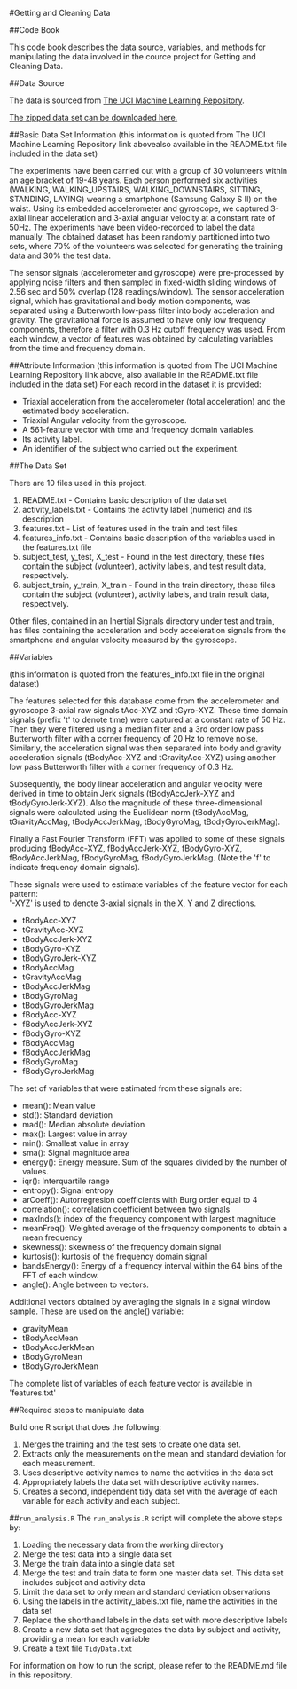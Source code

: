 #Getting and Cleaning Data

##Code Book

This code book describes the data source, variables, and methods for manipulating the data involved in the cource project for Getting and Cleaning Data.

##Data Source

The data is sourced from [The UCI Machine Learning Repository](http://archive.ics.uci.edu/ml/datasets/Human+Activity+Recognition+Using+Smartphones). 

[The zipped data set can be downloaded here.](https://d396qusza40orc.cloudfront.net/getdata%2Fprojectfiles%2FUCI%20HAR%20Dataset.zip)

##Basic Data Set Information 
(this information is quoted from The UCI Machine Learning Repository link abovealso available in the README.txt file included in the data set)

The experiments have been carried out with a group of 30 volunteers within an age bracket of 19-48 years. Each person performed six activities (WALKING, WALKING_UPSTAIRS, WALKING_DOWNSTAIRS, SITTING, STANDING, LAYING) wearing a smartphone (Samsung Galaxy S II) on the waist. Using its embedded accelerometer and gyroscope, we captured 3-axial linear acceleration and 3-axial angular velocity at a constant rate of 50Hz. The experiments have been video-recorded to label the data manually. The obtained dataset has been randomly partitioned into two sets, where 70% of the volunteers was selected for generating the training data and 30% the test data. 

The sensor signals (accelerometer and gyroscope) were pre-processed by applying noise filters and then sampled in fixed-width sliding windows of 2.56 sec and 50% overlap (128 readings/window). The sensor acceleration signal, which has gravitational and body motion components, was separated using a Butterworth low-pass filter into body acceleration and gravity. The gravitational force is assumed to have only low frequency components, therefore a filter with 0.3 Hz cutoff frequency was used. From each window, a vector of features was obtained by calculating variables from the time and frequency domain.

##Attribute Information 
(this information is quoted from The UCI Machine Learning Repository link above, also available in the README.txt file included in the data set)
For each record in the dataset it is provided: 
- Triaxial acceleration from the accelerometer (total acceleration) and the estimated body acceleration. 
- Triaxial Angular velocity from the gyroscope. 
- A 561-feature vector with time and frequency domain variables. 
- Its activity label. 
- An identifier of the subject who carried out the experiment.

##The Data Set

There are 10 files used in this project.

1. README.txt - Contains basic description of the data set
2. activity_labels.txt - Contains the activity label (numeric) and its description
3. features.txt - List of features used in the train and test files
4. features_info.txt - Contains basic description of the variables used in the features.txt file
5. subject_test, y_test, X_test - Found in the test directory, these files contain the subject (volunteer), activity labels, and  test result data, respectively.
6. subject_train, y_train, X_train - Found in the train directory, these files contain the subject (volunteer), activity labels, and train result data, respectively.

Other files, contained in an Inertial Signals directory under test and train, has files containing the acceleration and body acceleration signals from the smartphone and angular velocity measured by the gyroscope.

##Variables

(this information is quoted from the features_info.txt file in the original dataset)

The features selected for this database come from the accelerometer and gyroscope 3-axial raw signals tAcc-XYZ and tGyro-XYZ. These time domain signals (prefix 't' to denote time) were captured at a constant rate of 50 Hz. Then they were filtered using a median filter and a 3rd order low pass Butterworth filter with a corner frequency of 20 Hz to remove noise. Similarly, the acceleration signal was then separated into body and gravity acceleration signals (tBodyAcc-XYZ and tGravityAcc-XYZ) using another low pass Butterworth filter with a corner frequency of 0.3 Hz. 

Subsequently, the body linear acceleration and angular velocity were derived in time to obtain Jerk signals (tBodyAccJerk-XYZ and tBodyGyroJerk-XYZ). Also the magnitude of these three-dimensional signals were calculated using the Euclidean norm (tBodyAccMag, tGravityAccMag, tBodyAccJerkMag, tBodyGyroMag, tBodyGyroJerkMag). 

Finally a Fast Fourier Transform (FFT) was applied to some of these signals producing fBodyAcc-XYZ, fBodyAccJerk-XYZ, fBodyGyro-XYZ, fBodyAccJerkMag, fBodyGyroMag, fBodyGyroJerkMag. (Note the 'f' to indicate frequency domain signals). 

These signals were used to estimate variables of the feature vector for each pattern:  
'-XYZ' is used to denote 3-axial signals in the X, Y and Z directions.

- tBodyAcc-XYZ
- tGravityAcc-XYZ
- tBodyAccJerk-XYZ
- tBodyGyro-XYZ
- tBodyGyroJerk-XYZ
- tBodyAccMag
- tGravityAccMag
- tBodyAccJerkMag
- tBodyGyroMag
- tBodyGyroJerkMag
- fBodyAcc-XYZ
- fBodyAccJerk-XYZ
- fBodyGyro-XYZ
- fBodyAccMag
- fBodyAccJerkMag
- fBodyGyroMag
- fBodyGyroJerkMag

The set of variables that were estimated from these signals are: 

- mean(): Mean value
- std(): Standard deviation
- mad(): Median absolute deviation 
- max(): Largest value in array
- min(): Smallest value in array
- sma(): Signal magnitude area
- energy(): Energy measure. Sum of the squares divided by the number of values. 
- iqr(): Interquartile range 
- entropy(): Signal entropy
- arCoeff(): Autorregresion coefficients with Burg order equal to 4
- correlation(): correlation coefficient between two signals
- maxInds(): index of the frequency component with largest magnitude
- meanFreq(): Weighted average of the frequency components to obtain a mean frequency
- skewness(): skewness of the frequency domain signal 
- kurtosis(): kurtosis of the frequency domain signal 
- bandsEnergy(): Energy of a frequency interval within the 64 bins of the FFT of each window.
- angle(): Angle between to vectors.

Additional vectors obtained by averaging the signals in a signal window sample. These are used on the angle() variable:

- gravityMean
- tBodyAccMean
- tBodyAccJerkMean
- tBodyGyroMean
- tBodyGyroJerkMean

The complete list of variables of each feature vector is available in 'features.txt'

##Required steps to manipulate data

Build one R script that does the following:

1. Merges the training and the test sets to create one data set.
2. Extracts only the measurements on the mean and standard deviation for each measurement.
3. Uses descriptive activity names to name the activities in the data set
4. Appropriately labels the data set with descriptive activity names.
5. Creates a second, independent tidy data set with the average of each variable for each activity and each subject.

##`run_analysis.R`
The `run_analysis.R` script will complete the above steps by:

1. Loading the necessary data from the working directory
2. Merge the test data into a single data set
3. Merge the train data into a single data set
4. Merge the test and train data to form one master data set. This data set includes subject and activity data
5. Limit the data set to only mean and standard deviation observations
6. Using the labels in the activity_labels.txt file, name the activities in the data set
7. Replace the shorthand labels in the data set with more descriptive labels
8. Create a new data set that aggregates the data by subject and activity, providing a mean for each variable
9. Create a text file `TidyData.txt`

For information on how to run the script, please refer to the README.md file in this repository.
